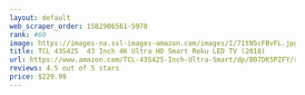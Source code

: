 ```yaml
---
layout: default 
﻿web_scraper_order: 1582906561-5978
rank: #60
image: https://images-na.ssl-images-amazon.com/images/I/71tN5cFBvFL.jpg
title: TCL 43S425  43 Inch 4K Ultra HD Smart Roku LED TV (2018)
url: https://www.amazon.com/TCL-43S425-Inch-Ultra-Smart/dp/B07DK5PZFY/ref=zg_mw_electronics_60?_encoding=UTF8&psc=1&refRID=ZHM6Y8WS5P854PNNCX7R
reviews: 4.5 out of 5 stars
price: $229.99 
---
```

